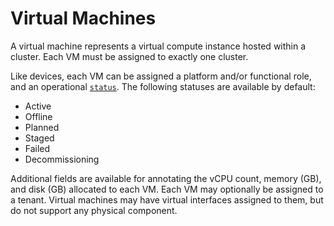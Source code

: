 # Virtual Machines

A virtual machine represents a virtual compute instance hosted within a cluster. Each VM must be assigned to exactly one cluster.

Like devices, each VM can be assigned a platform and/or functional role, and an operational [`status`](../extras/status.md). The following statuses are available by default:

* Active
* Offline
* Planned
* Staged
* Failed
* Decommissioning

Additional fields are available for annotating the vCPU count, memory (GB), and disk (GB) allocated to each VM. Each VM may optionally be assigned to a tenant. Virtual machines may have virtual interfaces assigned to them, but do not support any physical component.
